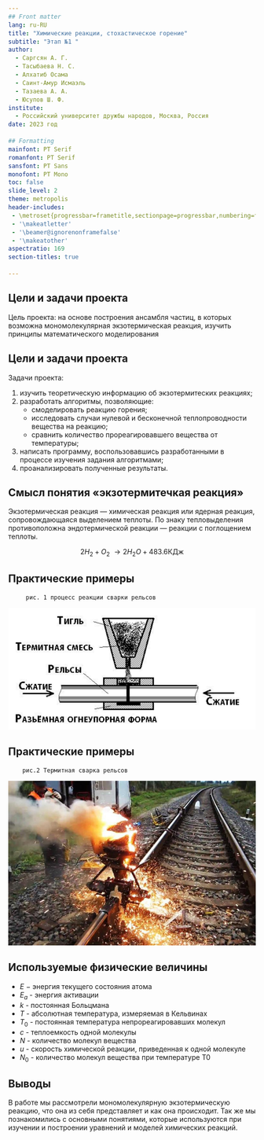 ```yaml
---
## Front matter
lang: ru-RU
title: "Химические реакции, стохастическое горение"
subtitle: "Этап №1 "
author: 
  - Саргсян А. Г.    
  - Тасыбаева Н. С.  
  - Алхатиб Осама  
  - Саинт-Амур Исмаэль  
  - Тазаева А. А.  
  - Юсупов Ш. Ф.  
institute:
  - Российский университет дружбы народов, Москва, Россия
date: 2023 год

## Formatting
mainfont: PT Serif
romanfont: PT Serif
sansfont: PT Sans
monofont: PT Mono
toc: false
slide_level: 2
theme: metropolis
header-includes:
 - \metroset{progressbar=frametitle,sectionpage=progressbar,numbering=fraction}
 - '\makeatletter'
 - '\beamer@ignorenonframefalse'
 - '\makeatother'
aspectratio: 169
section-titles: true

---
```


## Цели и задачи проекта
Цель проекта: на основе построения ансамбля частиц, в которых
возможна мономолекулярная экзотермическая реакция, изучить принципы математического моделирования

## Цели и задачи проекта

Задачи проекта:

1.	изучить теоретическую информацию об экзотермитеских реакциях;
2.	разработать алгоритмы, позволяющие:
     - смоделировать реакцию горения;
     - исследовать случаи нулевой и бесконечной теплопроводности вещества на реакцию;
     - сравнить количество прореагировавшего вещества от температуры;
3.	написать программу, воспользовавшись разработанными в процессе изучения задания алгоритмами;
4.	проанализировать полученные результаты.

## Смысл понятия «экзотермитечкая реакция»
Экзотермическая реакция — химическая реакция или ядерная реакция, сопровождающаяся выделением теплоты. По знаку тепловыделения противоположна эндотермической реакции — реакции с поглощением теплоты.

$$
2H_2 + O_2~ → 2H_2O + 483.6\text{КДж}
$$

## Практические примеры
  
         рис. 1 процесс реакции сварки рельсов	
![Схема термитноц сварки рельсов](image/image2.jpg) 


## Практические примеры
        рис.2 Термитная сварка рельсов
![Термитная сварка рельсов](image/image3.jpg) 

## Используемые физические величины

 -	$E$ − энергия текущего состояния атома
 -	$E_a$ - энергия активации 
 -	$k$ - постоянная Больцмана
 -	$T$ - абсолютная температура, измеряемая в Кельвинах
 -	$Т_0$ - постоянная температура непрореагировавших молекул
 -	$c$ - теплоемкость одной молекулы
 -	$N$ - количество молекул вещества
 -	$u$ - скорость химической реакции, приведенная к одной молекуле
 -	$N_0$ - количество молекул вещества при температуре T0

## Выводы

В работе мы рассмотрели мономолекулярную экзотермическую реакцию, что она из себя представляет и как она происходит.
Так же мы познакомились с основными понятиями, которые используются при изучении и построении уравнений и моделей химических реакций.



